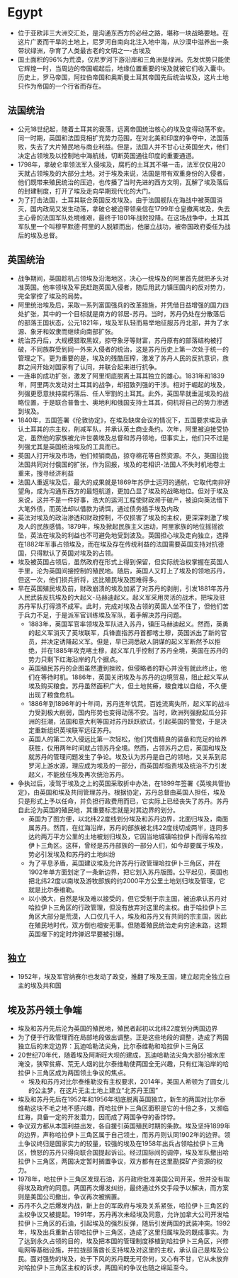 # Egypt

* 位于亚欧非三大洲交汇处，是沟通东西方的必经之路，堪称一块战略要地。在这片广袤而干旱的土地上，尼罗河自南向北注入地中海，从沙漠中滋养出一条带状绿洲，孕育了人类最古老的文明之一-古埃及
* 国土面积的96%为荒漠，仅尼罗河下游沿岸和三角洲是绿洲。先发优势只能使它辉煌一时，当周边的帝国崛起后，地缘位置重要的埃及就被它们收入囊中。历史上，罗马帝国，阿拉伯帝国和奥斯曼土耳其帝国先后统治埃及，这片土地只作为帝国的一个行省而存在。

## 法国统治

* 公元18世纪起，随着土耳其的衰落，远离帝国统治核心的埃及变得动荡不安。同一时期，英国和法国竞相扩充势力范围，在对北美和印度的争夺中，法国落败，失去了大片殖民地与商业利益。但是，法国人并不甘心让英国坐大，他们决定占领埃及以控制地中海航线，切断英国通往印度的重要通道。
* 1798年，拿破仑率领法军入侵埃及，腐朽的土耳其不堪一击，法军仅仅用20天就占领埃及的大部分土地。对于埃及来说，法国是带有双重身份的入侵者，他们既带来殖民统治的压迫，也传播了当时先进的西方文明，瓦解了埃及落后的封建制度，打开了埃及走向早期现代化的大门。
* 为了打击法国，土耳其联合英国反攻埃及。由于法国舰队在海战中被英国消灭，国内政局又发生动荡，拿破仑被迫带领亲信在1799年仓皇撤离埃及，失去主心骨的法国军队处境维艰，最终于1801年战败投降。在这场战争中，土耳其军队里一个叫穆罕默德·阿里的人脱颖而出，他屡立战功，被帝国政府委任为战后的埃及总督。

## 英国统治

* 战争期间，英国趁机占领埃及沿海地区，决心一统埃及的阿里首先就把矛头对准英国。他率领埃及军民赶跑英国入侵者，随后用武力镇压国内的反对势力，完全掌控了埃及的局势。
* 阿里统治埃及后，采取一系列富国强兵的改革措施，并凭借日益增强的国力四处扩张，其中的一个目标就是南方的邻居-苏丹。当时，苏丹仍处在分散落后的部落王国状态，公元1821年，埃及军队轻而易举地征服苏丹北部，并为了水源、象牙和奴隶而继续向南部扩张。
* 统治苏丹后，大规模猎取黑奴，掠夺象牙等财富，苏丹原有的部落结构被打破，不同族群受到同一外来入侵者的统治，这是苏丹历史上第一次处于统一的管理之下。更为重要的是，埃及的残酷压榨，激发了苏丹人民的反抗意识，族群之间开始对国家有了认同，并联合起来进行抗争。
* 一连串的成功扩张，激发了阿里彻底脱离土耳其独立的雄心。1831年和1839年，阿里两次发动对土耳其的战争，却招致列强的干涉。相对于崛起的埃及，列强更愿意扶持腐朽落后、任人宰割的土耳其。此外，英国早就垂涎埃及的战略位置，于是联合普鲁士、奥地利和俄国支持土耳其，伺机将自己的势力渗透到埃及。
* 1840年，五国签署《伦敦协定》，在埃及缺席会议的情况下，五国要求埃及承认土耳其的宗主权，削减军队，并承认英土商业条约。次年，阿里被迫接受协定，虽然他的家族被允许世袭埃及总督和苏丹领地，但事实上，他们只不过是列强尤其是英国统治埃及的工具而已。
* 英国人打开埃及市场，他们倾销商品，掠夺棉花等自然资源。不久，英国拉拢法国共同对付俄国的扩张，作为回报，埃及的老相识-法国人不失时机地卷土重来，搜寻经济利益
* 法国人重返埃及后，最大的成果就是1869年苏伊士运河的通航，它取代南非好望角，成为沟通东西方的最短航道，更加凸显了埃及的战略地位。但对于埃及来说，这并不是一件好事，浩大的运河工程使财政濒于破产，被迫向英法借下大笔外债，而英法却以借款为诱饵，通过债务插手埃及内政
* 英法对埃及的政治渗透和财政控制，不仅损害了埃及的主权，更深深刺激了埃及人的民族感情。1879年，埃及掀起民族主义运动，阿里家族的地位摇摇欲坠，英法在埃及的利益也不可避免地受到波及。英国担心埃及走向独立，选择在1882年军事占领埃及，而在埃及存在传统利益的法国需要英国支持对抗德国，只得默认了英国对埃及的占领。
* 埃及被英国占领后，虽然政府在形式上得到保留，但实际统治权掌握在英国人手里，沦为英国间接控制的殖民地。随后，英国人又盯上了埃及的领地苏丹，但这一次，他们损兵折将，远比殖民埃及困难得多。
* 早在英国殖民埃及前，财政崩溃的埃及加紧了对苏丹的剥削，引发1881年苏丹人民武装反抗埃及的大起义-马赫迪起义。起义军采用灵活的战术，把埃及驻苏丹军队打得溃不成军。此时，完成对埃及占领的英国人坐不住了，但他们苦于兵力不足，于是派军官训练埃及军队，着手解决苏丹问题。
  - 1883年，英国军官率领埃及军队进入苏丹，镇压马赫迪起义。然而，英勇的起义军消灭了英埃联军，兵锋直指苏丹首都喀土穆，英国派出了新的官员，并决定诱降起义军。但是，早已洞悉敌人阴谋的起义军断然予以拒绝，并在1885年攻克喀土穆，起义军几乎控制了苏丹全境，英国在苏丹的势力只剩下红海沿岸的几个据点。
  - 英国殖民苏丹的企图虽然遭到挫败，但侵略者的野心并没有就此终止，他们在等待时机。1886年，英国关闭埃及与苏丹的边境贸易，阻止起义军从埃及购买粮食。苏丹虽然面积广大，但土地贫瘠，粮食难以自给，不久便出现了粮食危机。
  - 1886年到1896年的十年间，苏丹连年饥荒，百姓流离失所，起义军的战斗力受到极大削弱，国内形势也变得动荡不安。当时，欧洲列强掀起瓜分非洲的狂潮，法国和意大利等国对苏丹跃跃欲试，引起英国的警觉，于是决定重新组织英埃联军远征苏丹。
  - 英国人的第二次入侵远比第一次轻松，他们凭借精良的装备和充足的给养获胜，仅用两年时间就占领苏丹全境。然而，占领苏丹之后，英国和埃及就苏丹的管理问题发生了争论。埃及认为苏丹是自己的领地，又关系到尼罗河上游水源，理应成为埃及的一部分，而英国却指责埃及统治不力引发起义，不能放任埃及再次统治苏丹。
* 争执过后，凌驾于埃及之上的英国采取折中办法，在1899年签署《英埃共管协定》，由英国和埃及共同管理苏丹。根据协定，苏丹总督由英国人担任，埃及只是形式上予以任命，并负担行政费用而已，它实际上已经丧失了苏丹。苏丹自此沦为英国的殖民地，其重要标志就是对其边界的划分。
  - 英国为了图方便，以北纬22度线划分埃及和苏丹边界，北面归埃及，南面属苏丹。然而，在红海沿岸，苏丹的部族被北纬22度线切成两半，连同多达约两万平方公里的土地被划归埃及，它因当地城镇哈拉伊卜而得名哈拉伊卜三角区。这样，曾经是苏丹部族的一部分人们，如今却要属于埃及，势必引发埃及和苏丹的土地纠纷
  - 为了平息矛盾，英国建议埃及允许苏丹行政管理哈拉伊卜三角区，并在1902年单方面划定了一条新边界，把它划入苏丹版图。公平起见，英国也把北纬22度以南埃及游牧部族的约2000平方公里土地划归埃及管理，它就是比尔泰维勒。
  - 以小换大，自然是埃及难以接受的，但它受制于宗主国，被迫承认苏丹对哈拉伊卜三角区的行政管理，但没有放弃对这里的主权。由于哈拉伊卜三角区大部分是荒漠，人口仅几千人，埃及和苏丹又有共同的宗主国，因此在殖民地时代，双方倒也相安无事。但随着殖民统治走向穷途末路，这颗英国埋下的定时炸弹迟早要被引爆。
  
 ## 独立
 
* 1952年，埃及军官纳赛尔也发动了政变，推翻了埃及王国，建立起完全独立自主的埃及共和国

## 埃及苏丹领土争端

* 埃及和苏丹先后沦为英国的殖民地，殖民者起初以北纬22度划分两国边界
* 为了便于行政管理而在局部地段做出调整。正是这些地段的调整，造成了两国独立后的未定边界：瓦迪哈勒法尖角，比尔泰维勒和哈拉伊卜三角区
* 20世纪70年代，随着埃及阿斯旺大坝的建成，瓦迪哈勒法尖角大部分被水库淹没，狭窄贫瘠、荒无人烟的比尔泰维勒使两国全无兴趣，只有红海沿岸的哈拉伊卜三角区成为两国领土争议的焦点。
  - 埃及和苏丹对比尔泰维勒没有主权要求，2014年，美国人希顿为了圆女儿的公主梦，在这片无主土地上建立“北苏丹王国”
* 埃及和苏丹先后在1952年和1956年彻底脱离英国独立，新生的两国对比尔泰维勒这块不毛之地不感兴趣，而哈拉伊卜三角区面积是它的十倍之多，又濒临红海，具备一定的开发潜力，因而成了两国争夺的香饽饽。
* 争议双方都从本国利益出发，各自援引英国殖民时期的条款。埃及坚持1899年的边界，声称哈拉伊卜三角区属于自己领土，而苏丹则认同1902年的边界。领土争议终归是国家实力的较量，较强的埃及在1958年出兵占领哈拉伊卜三角区，愤怒的苏丹只得向联合国提起诉讼。经过国际间的调停，埃及军队撤出哈拉伊卜三角区，两国决定暂时搁置争议，双方都有在这里勘探矿产资源的权力。
* 1978年，哈拉伊卜三角区发现石油，苏丹政府批准美国公司开采，但并没有取得埃及政府的同意。两国再次爆发纠纷，最终通过外交手段予以解决，而方案则是美国公司撤出，争议再次被搁置。
* 苏丹不久之后爆发内战，新上台的军政府与埃及关系紧张，哈拉伊卜三角区的主权争议又被提起。1991年，苏丹再次未经埃及同意，允许加拿大公司开发哈拉伊卜三角区的石油，引起埃及的强烈反弹，随后引发两国的武装冲突。1992年，埃及出兵重新占领哈拉伊卜三角区，造成了这里归属埃及的既成事实。为了达到永久占领的目的，埃及把本国的管理制度移植到哈拉伊卜三角区，兴修电网等基础设施，并拉拢部落酋长支持埃及对这里的主权，承认自己是埃及公民。面对强势的埃及，处于下风的苏丹既无可奈何，又心有不甘，它从未放弃对哈拉伊卜三角区主权的诉求，两国间的争议也随之绵延至今。
